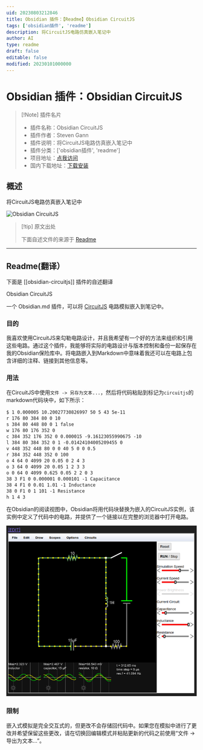 ```yaml
---
uid: 20230803212846
title: Obsidian 插件：【Readme】Obsidian CircuitJS
tags: ['obsidian插件', 'readme']
description: 将CircuitJS电路仿真嵌入笔记中
author: AI
type: readme
draft: false
editable: false
modified: 20230101000000
---
```


# Obsidian 插件：Obsidian CircuitJS

> [!Note] 插件名片
> - 插件名称：Obsidian CircuitJS
> - 插件作者：Steven Gann
> - 插件说明：将CircuitJS电路仿真嵌入笔记中
> - 插件分类：['obsidian插件', 'readme']
> - 项目地址：[点我访问](https://github.com/StevenGann/obsidian-circuitjs)
> - 国内下载地址：[下载安装](https://pkmer.cn/products/plugin/pluginMarket/?obsidian-circuitjs)

## 概述

将CircuitJS电路仿真嵌入笔记中

![Obsidian CircuitJS](https://cdn.pkmer.cn/covers/obsidian-circuitjs.png!pkmer)

> [!tip] 原文出处
> 
>下面自述文件的来源于 [Readme](https://ghproxy.net/https://raw.githubusercontent.com/StevenGann/obsidian-circuitjs/master/README.md)
> 

---

## Readme(翻译）

下面是 [[obsidian-circuitjs]] 插件的自述翻译



Obsidian CircuitJS

一个 Obsidian.md 插件，可以将 [CircuitJS](https://falstad.com/circuit/circuitjs.html) 电路模拟嵌入到笔记中。

### 目的

我喜欢使用CircuitJS来勾勒电路设计，并且我希望有一个好的方法来组织和引用这些电路。通过这个插件，我能够将实际的电路设计与版本控制和备份一起保存在我的Obsidian保险库中。将电路嵌入到Markdown中意味着我还可以在电路上包含详细的注释、链接到其他信息等。

### 用法

在CircuitJS中使用`文件 -> 另存为文本...`，然后将代码粘贴到标记为`circuitjs`的markdown代码块中，如下所示：

```circuitjs
$ 1 0.000005 10.20027730826997 50 5 43 5e-11
r 176 80 384 80 0 10
s 384 80 448 80 0 1 false
w 176 80 176 352 0
c 384 352 176 352 0 0.000015 -9.16123055990675 -10
l 384 80 384 352 0 1 -0.01424104005209455 0
v 448 352 448 80 0 0 40 5 0 0 0.5
r 384 352 448 352 0 100
o 4 64 0 4099 20 0.05 0 2 4 3
o 3 64 0 4099 20 0.05 1 2 3 3
o 0 64 0 4099 0.625 0.05 2 2 0 3
38 3 F1 0 0.000001 0.000101 -1 Capacitance
38 4 F1 0 0.01 1.01 -1 Inductance
38 0 F1 0 1 101 -1 Resistance
h 1 4 3
```

在Obsidian的阅读视图中，Obsidian将用代码块替换为嵌入的CircuitJS实例，该实例中定义了代码中的电路，并提供了一个链接以在完整的浏览器中打开电路。

![CircuitJS视图](https://raw.githubusercontent.com/StevenGann/obsidian-circuitjs/master/docs/screenshot.png)

### 限制

嵌入式模拟是完全交互式的，但更改不会存储回代码中。如果您在模拟中进行了更改并希望保留这些更改，请在切换回编辑模式并粘贴更新的代码之前使用“文件 -> 导出为文本...”。



